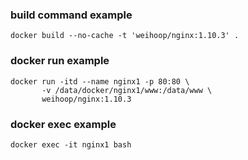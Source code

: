 ### build command example

```
docker build --no-cache -t 'weihoop/nginx:1.10.3' .
```

### docker run example

```
docker run -itd --name nginx1 -p 80:80 \
       -v /data/docker/nginx1/www:/data/www \
       weihoop/nginx:1.10.3
```

### docker exec example

```
docker exec -it nginx1 bash
```
